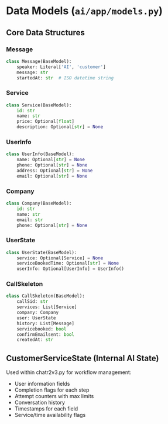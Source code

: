 # Data Models (`ai/app/models.py`)

## Core Data Structures

### Message
```python
class Message(BaseModel):
    speaker: Literal['AI', 'customer']
    message: str
    startedAt: str  # ISO datetime string
```

### Service
```python
class Service(BaseModel):
    id: str
    name: str
    price: Optional[float]
    description: Optional[str] = None
```

### UserInfo
```python
class UserInfo(BaseModel):
    name: Optional[str] = None
    phone: Optional[str] = None
    address: Optional[str] = None
    email: Optional[str] = None
```

### Company
```python
class Company(BaseModel):
    id: str
    name: str
    email: str
    phone: Optional[str] = None
```

### UserState
```python
class UserState(BaseModel):
    service: Optional[Service] = None
    serviceBookedTime: Optional[str] = None
    userInfo: Optional[UserInfo] = UserInfo()
```

### CallSkeleton
```python
class CallSkeleton(BaseModel):
    callSid: str
    services: List[Service]
    company: Company
    user: UserState
    history: List[Message]
    servicebooked: bool
    confirmEmailsent: bool
    createdAt: str
```

## CustomerServiceState (Internal AI State)
Used within chatr2v3.py for workflow management:
- User information fields
- Completion flags for each step
- Attempt counters with max limits
- Conversation history
- Timestamps for each field
- Service/time availability flags